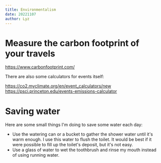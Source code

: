 ```yaml
---
title: Environmentalism
date: 20221107
author: Lyz
---
```


# Measure the carbon footprint of your travels

https://www.carbonfootprint.com/

There are also some calculators for events itself:

https://co2.myclimate.org/en/event_calculators/new
https://psci.princeton.edu/events-emissions-calculator

# Saving water

Here are some small things I'm doing to save some water each day:

- Use the watering can or a bucket to gather the shower water until it's warm
  enough. I use this water to flush the toilet. It would be best if it were
  possible to fill up the toilet's deposit, but it's not easy.
- Use a glass of water to wet the toothbrush and rinse my mouth instead of using
  running water.

